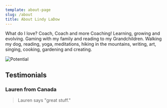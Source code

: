```yaml
---
template: about-page
slug: /about
title: About Lindy LaDow
---
```

What do I love? Coach, Coach and more Coaching! Learning, growing and evolving. Gaming with my family and reading to my Grandchildren. Walking my dog, reading, yoga, meditations, hiking in the mountains, writing, art, singing, cooking, gardening and creating. 

![Potential](/assets/20201130_me-donia-sunrise.jpg "Potential")

## Testimonials

### Lauren from Canada

> Lauren says "great stuff."